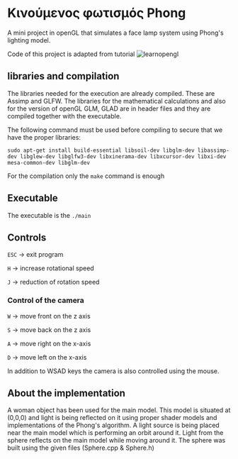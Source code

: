 # Κινούμενος φωτισμός Phong
A mini project in openGL that simulates a face lamp system using Phong's lighting model.


Code of this project is adapted from tutorial ![learnopengl](https://learnopengl.com/)


## libraries and compilation 

The libraries needed for the execution are already compiled. These are Assimp and GLFW.
The libraries for the mathematical calculations and also for the version of openGL GLM, GLAD are in header files and they are compiled together with the executable.

The following command must be used before compiling to secure that we have the proper libraries:

`sudo apt-get install build-essential libsoil-dev libglm-dev libassimp-dev libglew-dev libglfw3-dev libxinerama-dev libxcursor-dev libxi-dev mesa-common-dev libglm-dev`

For the compilation only the `make` command is enough


## Executable

The executable is the `./main`


## Controls 

`ESC` -> exit program

`H` -> increase rotational speed

`J` -> reduction of rotation speed


### Control of the camera

`W` -> move front on the z axis

`S` -> move back on the z axis

`A` -> move right on the x-axis

`D` -> move left on the x-axis

In addition to WSAD keys the camera is also controlled using the mouse. 


## About the implementation

A woman object has been used for the main model.
This model is situated at (0,0,0) and light is being reflected on it using proper shader models and implementations of the Phong's algorithm. 
A light source is being placed near the main model which is performing an orbit around it. Light from the sphere reflects on the main model while moving around it.
The sphere was built using the given files (Sphere.cpp & Sphere.h)
